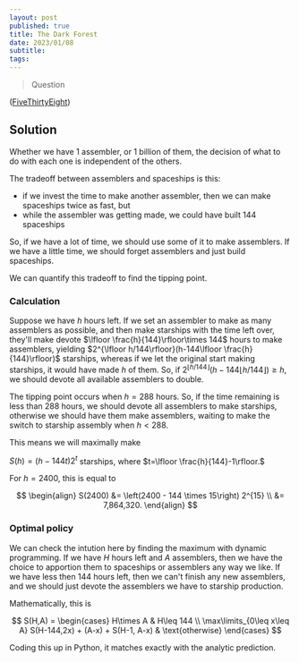 ```yaml
---
layout: post
published: true
title: The Dark Forest
date: 2023/01/08
subtitle: 
tags:
---
```


>Question

<!--more-->

([FiveThirtyEight](URL))

## Solution

Whether we have $1$ assembler, or $1$ billion of them, the decision of what to do with each one is independent of the others.

The tradeoff between assemblers and spaceships is this: 

- if we invest the time to make another assembler, then we can make spaceships twice as fast, but
- while the assembler was getting made, we could have built $144$ spaceships

So, if we have a lot of time, we should use some of it to make assemblers. If we have a little time, we should forget assemblers and just build spaceships.

We can quantify this tradeoff to find the tipping point.

### Calculation

Suppose we have $h$ hours left. If we set an assembler to make as many assemblers as possible, and then make starships with the time left over, they'll make devote $\lfloor \frac{h}{144}\rfloor\times 144$ hours to make assemblers, yielding $2^{\lfloor h/144\rfloor}(h-144\lfloor \frac{h}{144}\rfloor)$ starships, whereas if we let the original start making starships, it would have made $h$ of them. So, if $2^{\lfloor h/144\rfloor}(h-144\lfloor h/144\rfloor) \geq h,$ we should devote all available assemblers to double. 

The tipping point occurs when $h = 288$ hours. So, if the time remaining is less than $288$ hours, we should devote all assemblers to make starships, otherwise we should have them make assemblers, waiting to make the switch to starship assembly when $h < 288.$

This means we will maximally make

$S(h) = (h-144t)2^t$ starships, where $t=\lfloor \frac{h}{144}-1\rfloor.$

For $h = 2400,$ this is equal to

$$ \begin{align} S(2400) &= \left(2400 - 144 \times 15\right) 2^{15} \\ &= 7,864,320. \end{align} $$

### Optimal policy

We can check the intution here by finding the maximum with dynamic programming. If we have $H$ hours left and $A$ assemblers, then we have the choice to apportion them to spaceships or assemblers any way we like. If we have less then $144$ hours left, then we can't finish any new assemblers, and we should just devote the assemblers we have to starship production. 

Mathematically, this is

$$
S(H,A) = \begin{cases} H\times A & H\leq 144 \\
                       \max\limits_{0\leq x\leq A} S(H-144,2x) + (A-x) + S(H-1, A-x) & \text{otherwise}
         \end{cases}
$$

Coding this up in Python, it matches exactly with the analytic prediction.
 

<br>
